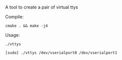 A tool to create a pair of virtual ttys


Compile:

	cmake . && make -j4

Usage:

	./vttys

	[sudo] ./vttys /dev/vserialport0 /dev/vserialport1
